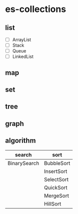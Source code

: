 # es-collections

## list

- [ ] ArrayList
- [ ] Stack
- [ ] Queue
- [ ] LinkedList

## map

## set

## tree

## graph

## algorithm

| search | sort |
| ---    | ---   |
| BinarySearch | BubbleSort |
|              | InsertSort |
|              | SelectSort |
|              | QuickSort |
|              | MergeSort |
|              | HillSort |
